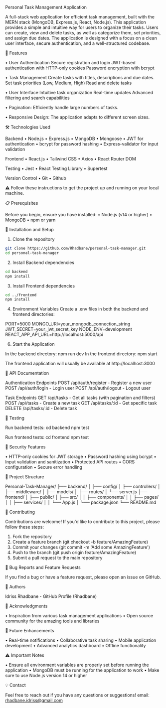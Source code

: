 Personal Task Management Application

A full-stack web application for efficient task management, built with the MERN stack (MongoDB, Express.js, React, Node.js). This application provides a simple and intuitive way for users to organize their tasks. Users can create, view and delete tasks, as well as categorize them, set priorities, and assign due dates. The application is designed with a focus on a clean user interface, secure authentication, and a well-structured codebase.

🚀 Features

•	User Authentication
Secure registration and login
JWT-based authentication with HTTP-only cookies
Password encryption with bcrypt

•	Task Management
Create tasks with titles, descriptions and due dates.
Set task priorities (Low, Medium, High)
Read and delete tasks

•	User Interface
Intuitive task organization
Real-time updates
Advanced filtering and search capabilities

•	Pagination: Efficiently handle large numbers of tasks. 

•	Responsive Design: The application adapts to different screen sizes.


🛠️ Technologies Used

Backend
•	Node.js
•	Express.js
•	MongoDB
•	Mongoose
•	JWT for authentication
•	bcrypt for password hashing
•	Express-validator for input validation

Frontend
•	React.js
•	Tailwind CSS
•	Axios
•	React Router DOM

Testing
•	Jest
•	React Testing Library
•	Supertest

Version Control
•	Git
•	Github

⚠️  Follow these instructions to get the project up and running on your local machine.

📋 Prerequisites

Before you begin, ensure you have installed:
•	Node.js (v14 or higher)
•	MongoDB
•	npm or yarn

🔧 Installation and Setup

1.	Clone the repository
```bash 
git clone https://github.com/Rhadbane/personal-task-manager.git 
cd personal-task-manager 
```


2.	Install  Backend dependencies
```bash 
cd backend 
npm install 
```
3.	Install Frontend dependencies
```bash 
cd ../frontend 
npm install 
```
4.	Environment Variables
Create a .env files in both the backend and frontend directories:

PORT=5000
MONGO_URI=your_mongodb_connection_string
JWT_SECRET=your_jwt_secret_key
NODE_ENV=development
REACT_APP_API_URL=http://localhost:5000/api

6.	Start the Application
   
In the backend directory:
npm run dev
In the frontend directory:
npm start

The frontend application will usually be available at http://localhost:3000

📝 API Documentation

Authentication Endpoints
POST /api/auth/register - Register a new user
POST /api/auth/login - Login user
POST /api/auth/logout - Logout user

Task Endpoints
GET /api/tasks - Get all tasks (with pagination and filters)
POST /api/tasks - Create a new task
GET /api/tasks/:id - Get specific task
DELETE /api/tasks/:id - Delete task

🧪 Testing

Run backend tests:
cd backend
npm test

Run frontend tests:
cd frontend
npm test

🔐 Security Features

•	HTTP-only cookies for JWT storage
•	Password hashing using bcrypt
•	Input validation and sanitization
•	Protected API routes
•	CORS configuration
•	Secure error handling

🚦 Project Structure

Personal-Task-Manager/
├── backend/
│   ├── config/
│   ├── controllers/
│   ├── middleware/
│   ├── models/
│   ├── routes/
│   └── server.js
├── frontend/
│   ├── public/
│   ├── src/
│   │   ├── components/
│   │   ├── pages/
│   │   ├── services/
│   │   └── App.js
│   └── package.json
└── README.md

🤝 Contributing

Contributions are welcome! If you'd like to contribute to this project, please follow these steps:
1.	Fork the repository
2.	Create a feature branch (git checkout -b feature/AmazingFeature)
3.	Commit your changes (git commit -m 'Add some AmazingFeature')
4.	Push to the branch (git push origin feature/AmazingFeature)
5.	Submit a pull request to the main repository

🐛 Bug Reports and Feature Requests

If you find a bug or have a feature request, please open an issue on GitHub.

👥 Authors

Idriss Rhadbane - GitHub Profile (Rhadbane)

🙏 Acknowledgments

•	Inspiration from various task management applications
•	Open source community for the amazing tools and libraries

📱 Future Enhancements

•	Real-time notifications
•	Collaborative task sharing
•	Mobile application development
•	Advanced analytics dashboard
•	Offline functionality


⚠️ Important Notes

•	Ensure all environment variables are properly set before running the application
•	MongoDB must be running for the application to work
•	Make sure to use Node.js version 14 or higher

💡 Contact

Feel free to reach out if you have any questions or suggestions! email: rhadbane.idriss@gmail.com
